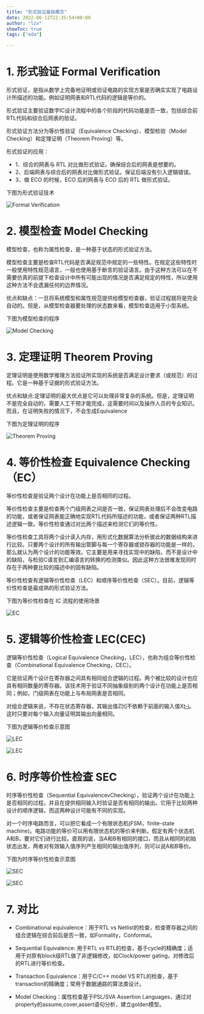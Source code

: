 ```yaml
---
title: "形式验证基础概念"
date: 2022-06-12T22:35:54+08:00
author: "lzx"
showToc: true
tags: ["eda"]

---
```


# 1. 形式验证 Formal Verification

形式验证，是指从数学上完备地证明或验证电路的实现方案是否确实实现了电路设计所描述的功能。例如证明网表和RTL代码的逻辑是等价的。

形式验证主要验证数字IC设计流程中的各个阶段的代码功能是否一致，包括综合前RTL代码和综合后网表的验证。

形式验证方法分为等价性验证（Equivalence Checking）、模型检验（Model Checking）和定理证明（Theorem Proving）等。

形式验证的应用：

- 1、综合的网表与 RTL 对比做形式验证。确保综合后的网表是想要的。
- 2、后端网表与综合后的网表对比做形式验证。保证后端没有引入逻辑错误。
- 3、做 ECO 的时候，ECO 后的网表与 ECO 后的 RTL 做形式验证。

下图为形式验证技术

![Formal Verification](https://cdn.jsdelivr.net/gh/lzxqaq/jsdelivr@master/image/2022-6-12/formal_verification.png)

# 2. 模型检查 Model Checking

模型检查，也称为属性检查，是一种基于状态的形式验证方法。

模型检查主要是检查RTL代码是否满足规范中规定的一些特性。在规定这些特性时一般使用特性规范语言，一般也使用基于断言的验证语言。由于这种方法可以在不需要仿真的前提下检查设计中所有可能出现的情况是否满足规定的特性，所以使用这种方法不会遗漏任何的边界情况。

优点和缺点：一旦将系统模型和属性规范提供给模型检查器，验证过程就将是完全自动的。但是，从模型检查器要处理的状态数来看，模型检查适用于小型系统。

下图为模型检查的程序

![Model Checking](https://cdn.jsdelivr.net/gh/lzxqaq/jsdelivr@master/image/2022-6-12/model_checking.png)

# 3. 定理证明 Theorem Proving

定理证明是使用数学推理方法验证所实现的系统是否满足设计要求（或规范）的过程。它是一种基于证据的形式验证方法。

优点和缺点:定理证明的最大优点是它可以处理非常复杂的系统。但是，定理证明不是完全自动的，需要人工干预才能完成，这需要时间以及操作人员的专业知识。而且，在证明失败的情况下，不会生成Equivalence

下图为定理证明的程序

![Theorem Proving](https://cdn.jsdelivr.net/gh/lzxqaq/jsdelivr@master/image/2022-6-12/theorem_proving.png)

# 4. 等价性检查 Equivalence Checking（EC）

等价性检查是验证两个设计在功能上是否相同的过程。

等价性检查主要是检查两个门级网表之间是否一致，保证网表处理后不会改变电路的功能，或者保证网表能正确地实现RTL代码所描述的功能，或者保证两种RTL描述逻辑一致。等价性检查通过对比两个描述来检测它们的等价性。

等价性检查工具将两个设计读入内存，用形式化数据算法分析彼此的数据结构来进行比较。只要两个设计的所有输出管脚与每一个寄存器或锁存器的功能是一样的，那么就认为两个设计的功能等效。它主要是用来寻找实现中的缺陷，而不是设计中的缺陷，与检验C语言到汇编语言的转换的检测类似。因此这种方法很难发现同时存在于两种要比较的描述中的固有缺陷。

等价性检查有逻辑等价性检查（LEC）和顺序等价性检查（SEC）。目前，逻辑等价性检查是最成熟的形式验证方法。

下图为等价性检查在 IC 流程的使用场景

![EC](https://cdn.jsdelivr.net/gh/lzxqaq/jsdelivr@master/image/2022-6-12/ec.jpg)

# 5. 逻辑等价性检查 LEC(CEC)

逻辑等价性检查（Logical Equivalence Checking，LEC），也称为组合等价性检查（Combinational Equivalence Checking，CEC）。

它是验证两个设计在寄存器之间具有相同组合逻辑的过程。两个被比较的设计也应具有相同数量的寄存器。该技术用于验证不同抽象级别的两个设计在功能上是否相同；例如，门级网表在功能上与布局网表是否相同。

对组合逻辑来说，不存在状态寄存器，其输出值Z[t]不依赖于前面的输入值X[t-i](1≤i≤t)。这时只要对每个输入向量证明其输出向量相同。

下图为逻辑等价检查示意图

![LEC](https://cdn.jsdelivr.net/gh/lzxqaq/jsdelivr@master/image/2022-6-12/lec.png)

![LEC](https://cdn.jsdelivr.net/gh/lzxqaq/jsdelivr@master/image/2022-6-12/lec2.jpg)

# 6. 时序等价性检查 SEC

时序等价性检查（Sequential EquivalencevChecking），验证两个设计在功能上是否相同的过程，并且在提供相同输入时验证是否有相同的输出。它用于比较两种设计的顺序逻辑，而这两种设计可能有不同的实现。

对一个时序电路而言，可以把它看成一个有限状态机(FSM，finite-state machine)。电路功能的等价可以用有限状态机的等价来判断。假定有两个状态机A和B，要对它们进行比较。直观的说，当A和B有相同的接口，而且从相同的初始状态出发，两者对有效输入值序列产生相同的输出值序列，则可以说A和B等价。

下图为时序等价性检查示意图

![SEC](https://cdn.jsdelivr.net/gh/lzxqaq/jsdelivr@master/image/2022-6-12/sec.png)

![SEC](https://cdn.jsdelivr.net/gh/lzxqaq/jsdelivr@master/image/2022-6-12/sec2.png)

# 7. 对比

- Combinational equivalence：用于RTL vs Netlist的检查，检查寄存器之间的组合逻辑在综合前后是否一致，如Formality，Conformal。
- Sequential Equivalence: 用于RTL vs RTL的检查，基于cycle的精确度；适用于对原有block级RTL做了非逻辑修改，如Clock/power gating，对修改后的RTL进行等价检查。
- Transaction Equivalence：用于C/C++ model VS RTL的检查，基于transaction的精确度；常用于数据通路的算法类设计。

- Model Checking：属性检查基于PSL/SVA Assertion Languages，通过对property的assume,cover,assert语句分析，建立golden模型。

